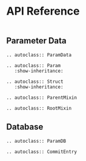 # API Reference

```{py:currentmodule} paramdb

```

## Parameter Data

```{eval-rst}
.. autoclass:: ParamData
```

```{eval-rst}
.. autoclass:: Param
   :show-inheritance:
```

```{eval-rst}
.. autoclass:: Struct
   :show-inheritance:
```

```{eval-rst}
.. autoclass:: ParentMixin
```

```{eval-rst}
.. autoclass:: RootMixin
```

## Database

```{eval-rst}
.. autoclass:: ParamDB
```

```{eval-rst}
.. autoclass:: CommitEntry
```
